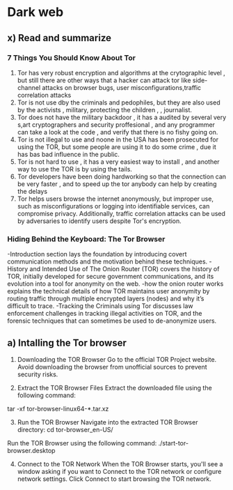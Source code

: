 # Dark web 


## x) Read and summarize 
### 7 Things You Should Know About Tor

1. Tor has very robust encryption and algorithms at the crytographic level , but still there are other ways that a hacker can attack tor like side-channel attacks on browser bugs, user misconfigurations,traffic correlation attacks
2. Tor is not use dby the criminals and pedophiles, but they are also used by the activists , military, protecting the children , , journalist.
3. Tor does not have the military backdoor , it has a audited by several very s,art cryptographers and security proffesional , and any programmer can take a look at the code , and verify that there is no fishy going on.
4. Tor is not illegal to use and noone in the USA has been prosecuted for using the TOR, but some people are using it  to do some crime , due it has bas bad influence in the public.
5. Tor is not hard to use , it has a very easiest way to install , and another way to use the TOR is by using the tails.
6. Tor developers have been doing hardworking so that the connection can be very faster , and to speed up the tor anybody can help by creating the delays
7. Tor helps users browse the internet anonymously, but improper use, such as misconfigurations or logging into identifiable services, can compromise privacy. Additionally, traffic correlation attacks can be used by adversaries to identify users despite Tor's encryption.

### Hiding Behind the Keyboard: The Tor Browser 
-Introduction section lays the foundation by introducing covert communication methods and the motivation behind these techniques.
-History and Intended Use of The Onion Router (TOR) covers the history of TOR, initially developed for secure government communications, and its evolution into a tool for anonymity on the web.
-how the onion router works explains the technical details of how TOR maintains user anonymity by routing traffic through multiple encrypted layers (nodes) and why it’s difficult to trace.
-Tracking the Criminals using Tor discusses law enforcement challenges in tracking illegal activities on TOR, and the forensic techniques that can sometimes be used to de-anonymize users.


## a) Intalling the Tor browser
1. Downloading the TOR Browser
Go to the official TOR Project website. Avoid downloading the browser from unofficial sources to prevent security risks.

2. Extract the TOR Browser Files
Extract the downloaded file using the following command:

tar -xf tor-browser-linux64-*.tar.xz

3. Run the TOR Browser
Navigate into the extracted TOR Browser directory:
cd tor-browser_en-US/

Run the TOR Browser using the following command:
./start-tor-browser.desktop

4. Connect to the TOR Network
When the TOR Browser starts, you'll see a window asking if you want to Connect to the TOR network or configure network settings. Click Connect to start browsing the TOR network.
